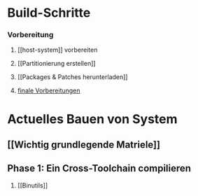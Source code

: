 # Build-Schritte
### Vorbereitung
1. [[host-system]] vorbereiten
2. [[Partitionierung erstellen]]

3. [[Packages & Patches herunterladen]] 
4. [finale Vorbereitungen](finale-vorbereitungen.md)

# Actuelles Bauen von System
## [[Wichtig grundlegende Matriele]]
## Phase 1: Ein Cross-Toolchain compilieren
1. [[Binutils]]

